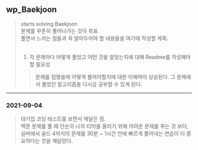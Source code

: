 ## wp_Baekjoon
> starts solving Baekjoon </br>
> 문제를 꾸준히 풀어나가는 것이 목표.</br>
> 풀면서 느끼는 점들과 꼭 알아두어야 할 내용들을 여기에 작성할 계획.</br></br>
> 1. 각 문제마다 어떻게 풀었고 어떤 것을 알았는지에 대해 Readme를 작성해야할 필요성
>   > 문제를 접했을때 어떻게 풀어야할지에 대한 이해력이 상승된다.
>   > 그 문제에서 풀었던 알고리즘을 다시금 공부할 수 있게 된다.
> 
___
### 2021-09-04
> 대기업 코딩 테스트를 보면서 깨달은 점. </br>
> 백준 문제를 풀 때 단순히 나의 티어를 올리기 위해 어려운 문제를 푸는 것 보다, </br>
> 실버에서 골드 4까지의 문제를 30분 ~ 1시간 안에 빠르게 풀어내는 연습이 더 중요하다는 것을 깨달았다.
